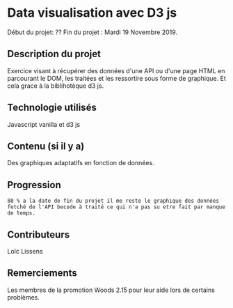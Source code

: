 # Data visualisation avec D3 js

Début du projet:  ??
Fin du projet : Mardi 19 Novembre 2019.

## Description du projet

Exercice visant à récupérer des données d'une API ou d'une page HTML en parcourant le DOM, les traitées et les ressortire sous forme de graphique.
Et cela grace à la biblihotèque d3 js.

## Technologie utilisés
Javascript vanilla et d3 js
## Contenu (si il y a)
Des graphiques adaptatifs en fonction de données.
## Progression 
    80 % a la date de fin du projet il me reste le graphique des données fetché de l'API becode à traité ce qui n'a pas su etre fait par manque de temps.
## Contributeurs
Loïc Lissens
## Remerciements 
Les membres de la promotion Woods 2.15 pour leur aide lors de certains problèmes.